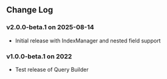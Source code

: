 ## Change Log

### v2.0.0-beta.1 on 2025-08-14

- Initial release with IndexManager and nested field support

### v1.0.0-beta.1 on 2022

- Test release of Query Builder
